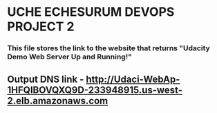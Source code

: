 # UCHE ECHESURUM DEVOPS PROJECT 2

### This file stores the link to the website that returns "Udacity Demo Web Server Up and Running!"


## Output DNS link - http://Udaci-WebAp-1HFQIBOVQXQ9D-233948915.us-west-2.elb.amazonaws.com